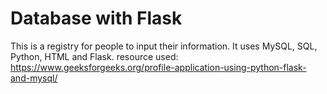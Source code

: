 # Database with Flask
This is a registry for people to input their information. It uses MySQL, SQL, Python, HTML and Flask.
resource used: https://www.geeksforgeeks.org/profile-application-using-python-flask-and-mysql/
